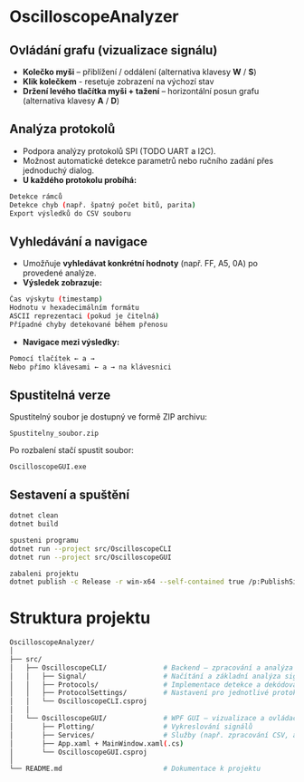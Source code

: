# OscilloscopeAnalyzer

## Ovládání grafu (vizualizace signálu)

- **Kolečko myši** – přiblížení / oddálení (alternativa klavesy **W** / **S**)
- **Klik kolečkem** - resetuje zobrazení na výchozí stav
- **Držení levého tlačítka myši + tažení** – horizontální posun grafu (alternativa klavesy **A** / **D**)

## Analýza protokolů
- Podpora analýzy protokolů SPI (TODO UART a I2C).
- Možnost automatické detekce parametrů nebo ručního zadání přes jednoduchý dialog.
- **U každého protokolu probíhá:**
```bash
Detekce rámců
Detekce chyb (např. špatný počet bitů, parita)
Export výsledků do CSV souboru
```

## Vyhledávání a navigace
- Umožňuje **vyhledávat konkrétní hodnoty** (např. FF, A5, 0A) po provedené analýze.
- **Výsledek zobrazuje:**
```bash
Čas výskytu (timestamp)
Hodnotu v hexadecimálním formátu
ASCII reprezentaci (pokud je čitelná)
Případné chyby detekované během přenosu
```
- **Navigace mezi výsledky:**
```bash
Pomocí tlačítek ← a →
Nebo přímo klávesami ← a → na klávesnici

```
## Spustitelná verze
Spustitelný soubor je dostupný ve formě ZIP archivu:

```
Spustitelny_soubor.zip
```
Po rozbalení stačí spustit soubor:

```
OscilloscopeGUI.exe
```

## Sestavení a spuštění
```bash
dotnet clean
dotnet build

spusteni programu 
dotnet run --project src/OscilloscopeCLI
dotnet run --project src/OscilloscopeGUI

zabaleni projektu
dotnet publish -c Release -r win-x64 --self-contained true /p:PublishSingleFile=true
```

# Struktura projektu
```bash
OscilloscopeAnalyzer/
│
├── src/
│   ├── OscilloscopeCLI/              # Backend – zpracování a analýza signálů
│   │   ├── Signal/                   # Načítání a základní analýza signálů
│   │   ├── Protocols/                # Implementace detekce a dekódování protokolů 
│   │   ├── ProtocolSettings/         # Nastavení pro jednotlivé protokoly
│   │   └── OscilloscopeCLI.csproj
│   │
│   └── OscilloscopeGUI/              # WPF GUI – vizualizace a ovládací prvky
│       ├── Plotting/                 # Vykreslování signálů
│       ├── Services/                 # Služby (např. zpracování CSV, analýza UART)
│       ├── App.xaml + MainWindow.xaml(.cs)
│       └── OscilloscopeGUI.csproj
│
└── README.md                         # Dokumentace k projektu 
```